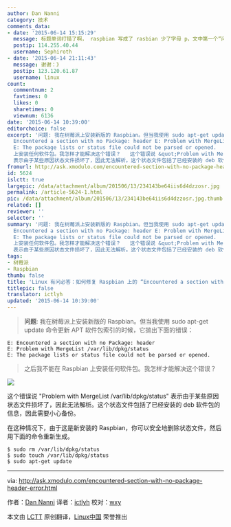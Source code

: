 ```yaml
---
author: Dan Nanni
category: 技术
comments_data:
- date: '2015-06-14 15:15:29'
  message: 标题单词打错了啊， raspbian 写成了 rasbian 少了字母 p，文中第一个“问题”里也打错了这个单词。
  postip: 114.255.40.44
  username: Sephiroth
- date: '2015-06-14 21:11:43'
  message: 谢谢：》
  postip: 123.120.61.87
  username: linux
count:
  commentnum: 2
  favtimes: 0
  likes: 0
  sharetimes: 0
  viewnum: 6136
date: '2015-06-14 10:39:00'
editorchoice: false
excerpt: '问题: 我在树莓派上安装新版的 Raspbian。但当我使用 sudo apt-get update 命令更新 APT 软件包索引的时候，它抛出下面的错误：  E:
  Encountered a section with no Package: header E: Problem with MergeList /var/lib/dpkg/status
  E: The package lists or status file could not be parsed or opened.   之后我不能在 Raspbian
  上安装任何软件包。我怎样才能解决这个错误？   这个错误说 &quot;Problem with MergeList /var/lib/dpkg/status&quot;
  表示由于某些原因状态文件损坏了，因此无法解析。这个状态文件包括了已经安装的 deb 软件包的信'
fromurl: http://ask.xmodulo.com/encountered-section-with-no-package-header-error.html
id: 5624
islctt: true
largepic: /data/attachment/album/201506/13/234143be64iis6d4dzzosr.jpg
permalink: /article-5624-1.html
pic: /data/attachment/album/201506/13/234143be64iis6d4dzzosr.jpg.thumb.jpg
related: []
reviewer: ''
selector: ''
summary: '问题: 我在树莓派上安装新版的 Raspbian。但当我使用 sudo apt-get update 命令更新 APT 软件包索引的时候，它抛出下面的错误：  E:
  Encountered a section with no Package: header E: Problem with MergeList /var/lib/dpkg/status
  E: The package lists or status file could not be parsed or opened.   之后我不能在 Raspbian
  上安装任何软件包。我怎样才能解决这个错误？   这个错误说 &quot;Problem with MergeList /var/lib/dpkg/status&quot;
  表示由于某些原因状态文件损坏了，因此无法解析。这个状态文件包括了已经安装的 deb 软件包的信'
tags:
- 树莓派
- Raspbian
thumb: false
title: 'Linux 有问必答：如何修复 Raspbian 上的 “Encountered a section with no Package:'
titlepic: false
translator: ictlyh
updated: '2015-06-14 10:39:00'
---
```



> 
> **问题**: 我在树莓派上安装新版的 Raspbian。但当我使用 sudo apt-get update 命令更新 APT 软件包索引的时候，它抛出下面的错误：
> 
> 
> 



```
E: Encountered a section with no Package: header
E: Problem with MergeList /var/lib/dpkg/status
E: The package lists or status file could not be parsed or opened.

```


> 
> 之后我不能在 Raspbian 上安装任何软件包。我怎样才能解决这个错误？
> 
> 
> 


![](/data/attachment/album/201506/13/234143be64iis6d4dzzosr.jpg)


这个错误说 "Problem with MergeList /var/lib/dpkg/status" 表示由于某些原因状态文件损坏了，因此无法解析。这个状态文件包括了已经安装的 deb 软件包的信息，因此需要小心备份。


在这种情况下，由于这是新安装的 Raspbian，你可以安全地删除状态文件，然后用下面的命令重新生成。



```
$ sudo rm /var/lib/dpkg/status
$ sudo touch /var/lib/dpkg/status
$ sudo apt-get update 

```



---


via: <http://ask.xmodulo.com/encountered-section-with-no-package-header-error.html>


作者：[Dan Nanni](http://ask.xmodulo.com/author/nanni) 译者：[ictlyh](https://github.com/ictlyh) 校对：[wxy](https://github.com/wxy)


本文由 [LCTT](https://github.com/LCTT/TranslateProject) 原创翻译，[Linux中国](https://linux.cn/) 荣誉推出